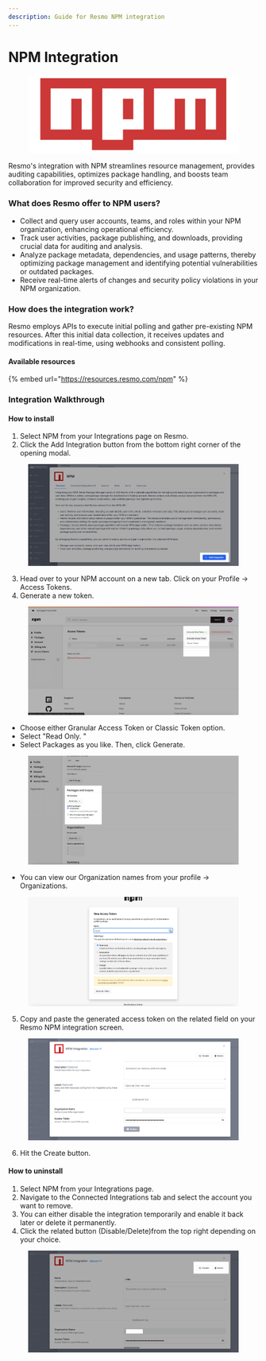 ```yaml
---
description: Guide for Resmo NPM integration
---
```


# NPM Integration

<figure><img src="../.gitbook/assets/npm-logo.png" alt=""><figcaption></figcaption></figure>

Resmo's integration with NPM streamlines resource management, provides auditing capabilities, optimizes package handling, and boosts team collaboration for improved security and efficiency.

### What does Resmo offer to NPM users?

* Collect and query user accounts, teams, and roles within your NPM organization, enhancing operational efficiency.
* Track user activities, package publishing, and downloads, providing crucial data for auditing and analysis.&#x20;
* Analyze package metadata, dependencies, and usage patterns, thereby optimizing package management and identifying potential vulnerabilities or outdated packages.&#x20;
* Receive real-time alerts of changes and security policy violations in your NPM organization.

### How does the integration work?

Resmo employs APIs to execute initial polling and gather pre-existing NPM resources. After this initial data collection, it receives updates and modifications in real-time, using webhooks and consistent polling.

#### Available resources

{% embed url="https://resources.resmo.com/npm" %}

### Integration Walkthrough

#### How to install

1. Select NPM from your Integrations page on Resmo.
2. Click the Add Integration button from the bottom right corner of the opening modal.

<figure><img src="../.gitbook/assets/add-npm.png" alt=""><figcaption></figcaption></figure>

3. Head over to your NPM account on a new tab. Click on your Profile -> Access Tokens.
4. Generate a new token.

<figure><img src="../.gitbook/assets/generate-new-token.png" alt=""><figcaption></figcaption></figure>

* Choose either Granular Access Token or Classic Token option.&#x20;
* Select "Read Only. "
* Select Packages as you like. Then, click Generate.

<figure><img src="../.gitbook/assets/packages.png" alt=""><figcaption></figcaption></figure>

* You can view our Organization names from your profile -> Organizations.

<figure><img src="../.gitbook/assets/new-access-token.png" alt=""><figcaption></figcaption></figure>

5. Copy and paste the generated access token on the related field on your Resmo NPM integration screen.

<figure><img src="../.gitbook/assets/integration-screen.png" alt=""><figcaption></figcaption></figure>

6. Hit the Create button.

#### How to uninstall

1. Select NPM from your Integrations page.
2. Navigate to the Connected Integrations tab and select the account you want to remove.
3. You can either disable the integration temporarily and enable it back later or delete it permanently.&#x20;
4. Click the related button (Disable/Delete)from the top right depending on your choice.

<figure><img src="../.gitbook/assets/delete-disable.png" alt=""><figcaption></figcaption></figure>
